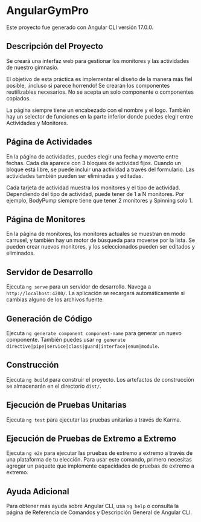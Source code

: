 # AngularGymPro
Este proyecto fue generado con Angular CLI versión 17.0.0.

## Descripción del Proyecto
Se creará una interfaz web para gestionar los monitores y las actividades de nuestro gimnasio.

El objetivo de esta práctica es implementar el diseño de la manera más fiel posible, ¡incluso si parece horrendo! Se crearán los componentes reutilizables necesarios. No se acepta un solo componente o componentes copiados.

La página siempre tiene un encabezado con el nombre y el logo. También hay un selector de funciones en la parte inferior donde puedes elegir entre Actividades y Monitores.

## Página de Actividades
En la página de actividades, puedes elegir una fecha y moverte entre fechas. Cada día aparece con 3 bloques de actividad fijos. Cuando un bloque está libre, se puede incluir una actividad a través del formulario. Las actividades también pueden ser eliminadas y editadas.

Cada tarjeta de actividad muestra los monitores y el tipo de actividad. Dependiendo del tipo de actividad, puede tener de 1 a N monitores. Por ejemplo, BodyPump siempre tiene que tener 2 monitores y Spinning solo 1.

## Página de Monitores
En la página de monitores, los monitores actuales se muestran en modo carrusel, y también hay un motor de búsqueda para moverse por la lista. Se pueden crear nuevos monitores, y los seleccionados pueden ser editados y eliminados.

## Servidor de Desarrollo
Ejecuta `ng serve` para un servidor de desarrollo. Navega a `http://localhost:4200/`. La aplicación se recargará automáticamente si cambias alguno de los archivos fuente.

## Generación de Código
Ejecuta `ng generate component component-name` para generar un nuevo componente. También puedes usar `ng generate directive|pipe|service|class|guard|interface|enum|module`.

## Construcción
Ejecuta `ng build` para construir el proyecto. Los artefactos de construcción se almacenarán en el directorio `dist/`.

## Ejecución de Pruebas Unitarias
Ejecuta `ng test` para ejecutar las pruebas unitarias a través de Karma.

## Ejecución de Pruebas de Extremo a Extremo
Ejecuta `ng e2e` para ejecutar las pruebas de extremo a extremo a través de una plataforma de tu elección. Para usar este comando, primero necesitas agregar un paquete que implemente capacidades de pruebas de extremo a extremo.

## Ayuda Adicional
Para obtener más ayuda sobre Angular CLI, usa `ng help` o consulta la página de Referencia de Comandos y Descripción General de Angular CLI.
